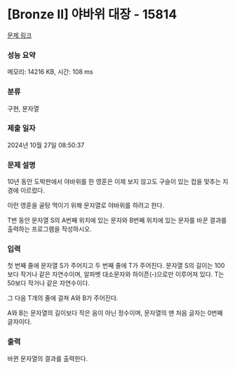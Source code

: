 # [Bronze II] 야바위 대장 - 15814 

[문제 링크](https://www.acmicpc.net/problem/15814) 

### 성능 요약

메모리: 14216 KB, 시간: 108 ms

### 분류

구현, 문자열

### 제출 일자

2024년 10월 27일 08:50:37

### 문제 설명

<p>10년 동안 도박판에서 야바위를 한 영훈은 이제 보지 않고도 구슬이 있는 컵을 맞추는 지경에 이르렀다.</p>

<p>이런 영훈을 골탕 먹이기 위해 문자열로 야바위를 하려고 한다.</p>

<p>T번 동안 문자열 S의 A번째 위치에 있는 문자와 B번째 위치에 있는 문자를 바꾼 결과를 출력하는 프로그램을 작성하시오.</p>

### 입력 

 <p>첫 번째 줄에 문자열 S가 주어지고 두 번째 줄에 T가 주어진다. 문자열 S의 길이는 100보다 작거나 같은 자연수이며, 알파벳 대소문자와 하이픈(-)으로만 이루어져 있다. T는 50보다 작거나 같은 자연수이다.</p>

<p>그 다음 T개의 줄에 걸쳐 A와 B가 주어진다.</p>

<p>A와 B는 문자열의 길이보다 작은 음이 아닌 정수이며, 문자열의 맨 처음 글자는 0번째 글자이다.</p>

### 출력 

 <p>바뀐 문자열의 결과를 출력한다.</p>

